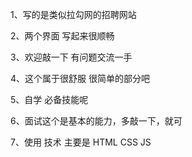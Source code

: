 1、写的是类似拉勾网的招聘网站

2、两个界面 写起来很顺畅 

3、欢迎敲一下  有问题交流一手 

4、这个属于很舒服 很简单的部分吧 

5、自学 必备技能呢 

6、面试这个是基本的能力，多敲一下，就可

7、使用 技术 主要是 HTML  CSS  JS
